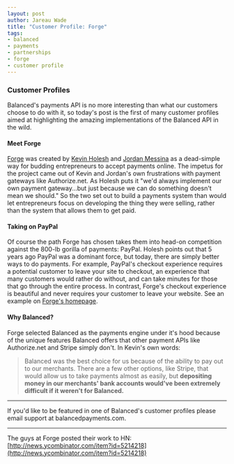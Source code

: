 ```yaml
---
layout: post
author: Jareau Wade
title: "Customer Profile: Forge"
tags:
- balanced
- payments
- partnerships
- forge
- customer profile
---
```


### Customer Profiles
Balanced's payments API is no more interesting than what our customers choose to do with it, so today's post is the first of many customer profiles aimed at highlighting the amazing implementations of the Balanced API in the wild. 

#### Meet Forge
[Forge](https://www.forgesimple.com/) was created by [Kevin Holesh](http://dribbble.com/kevinholesh) and [Jordan Messina](https://github.com/jordanmessina) as a dead-simple way for budding entrepreneurs to accept payments online. The impetus for the project came out of Kevin and Jordan's own frustrations with payment gateways like Authorize.net. As Holesh puts it "we'd always implement our own payment gateway...but just because we can do something doesn't mean we should." So the two set out to build a payments system than would let entrepreneurs focus on developing the thing they were selling, rather than the system that allows them to get paid.

#### Taking on PayPal
Of course the path Forge has chosen takes them into head-on competition against the 800-lb gorilla of payments: PayPal. Holesh points out that 5 years ago PayPal was a dominant force, but today, there are simply better ways to do payments. For example, PayPal's checkout experience requires a potential customer to leave your site to checkout, an experience that many customers would rather do without, and can take minutes for those that go through the entire process. In contrast, Forge's checkout experience is beautiful and never requires your customer to leave your website. See an example on [Forge's homepage](https://www.forgesimple.com/).

#### Why Balanced?
Forge selected Balanced as the payments engine under it's hood because of the unique features Balanced offers that other payment APIs like Authorize.net and Stripe simply don't. In Kevin's own words:
>Balanced was the best choice for us because of the ability to pay out to our merchants. There are a few other options, like Stripe, that would allow us to take payments almost as easily, but __depositing money in our merchants' bank accounts would've been extremely difficult if it weren't for Balanced.__


---
 If you'd like to be featured in one of Balanced's customer profiles please email support at balancedpayments.com.
 
---
The guys at Forge posted their work to HN: [http://news.ycombinator.com/item?id=5214218](http://news.ycombinator.com/item?id=5214218)
